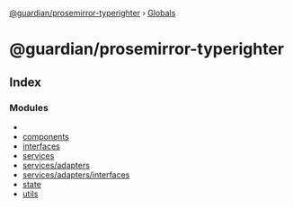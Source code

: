 [@guardian/prosemirror-typerighter](README.md) › [Globals](globals.md)

# @guardian/prosemirror-typerighter

## Index

### Modules

* [](modules/reflection-1526.md)
* [components](modules/components.md)
* [interfaces](modules/interfaces.md)
* [services](modules/services.md)
* [services/adapters](modules/services_adapters.md)
* [services/adapters/interfaces](modules/services_adapters_interfaces.md)
* [state](modules/state.md)
* [utils](modules/utils.md)
